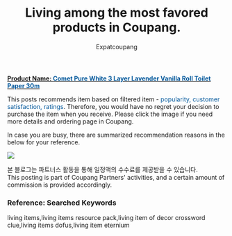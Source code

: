 ﻿---
layout: post
title:  "Living among the most favored products in Coupang."
author: Expatcoupang
categories: [ Living ]
tags: [living items,living items resource pack,living item of decor crossword clue,living items dofus,living item eternium]
image: https://thumbnail7.coupangcdn.com/thumbnails/remote/492x492ex/image/retail/images/9832046468730-bf03a689-14e9-44b1-a27c-eeb3368b3856.jpg 
comments: true
---

<a href="https://link.coupang.com/a/lNvBS"><b>Product Name: <font color='#01579B'>Comet Pure White 3 Layer Lavender Vanilla Roll Toilet Paper 30m</font></b></a>

This posts recommends item based on filtered item - <font color='#01579B'>popularity, customer satisfaction, ratings</font>.
Therefore, you would have no regret your decision to purchase the item when you receive.
Please click the image if you need more details and ordering page in Coupang. 

In case you are busy, there are summarized recommendation reasons in the below for your reference. 

<a href="https://link.coupang.com/a/lNvBS"><img src="https://thumbnail7.coupangcdn.com/thumbnails/remote/q89/image/retail/images/89284645804432-5bbf2d4b-ad1f-41f5-963a-9d4095073cc6.jpg"></a> 

본 블로그는 파트너스 활동을 통해 일정액의 수수료를 제공받을 수 있습니다.<br>
This posting is part of Coupang Partners' activities, and a certain amount of commission is provided accordingly.

### Reference: Searched Keywords  
living items,living items resource pack,living item of decor crossword clue,living items dofus,living item eternium